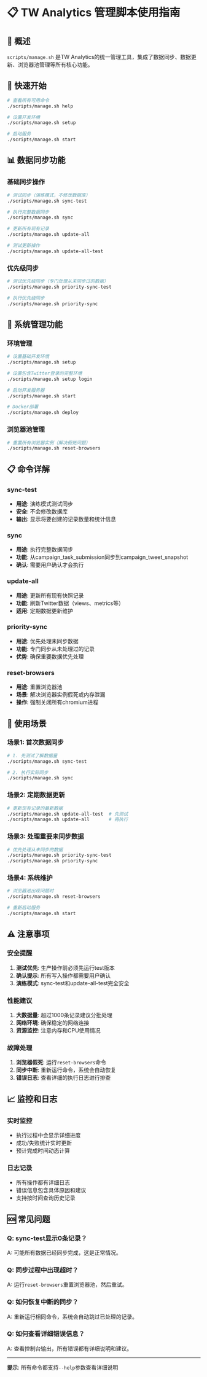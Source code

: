 # 📋 TW Analytics 管理脚本使用指南

## 🎯 概述

`scripts/manage.sh` 是TW Analytics的统一管理工具，集成了数据同步、数据更新、浏览器池管理等所有核心功能。

## 🚀 快速开始

```bash
# 查看所有可用命令
./scripts/manage.sh help

# 设置开发环境
./scripts/manage.sh setup

# 启动服务
./scripts/manage.sh start
```

## 📊 数据同步功能

### 基础同步操作

```bash
# 测试同步（演练模式，不修改数据库）
./scripts/manage.sh sync-test

# 执行完整数据同步
./scripts/manage.sh sync

# 更新所有现有记录
./scripts/manage.sh update-all

# 测试更新操作
./scripts/manage.sh update-all-test
```

### 优先级同步

```bash
# 测试优先级同步（专门处理从未同步过的数据）
./scripts/manage.sh priority-sync-test

# 执行优先级同步
./scripts/manage.sh priority-sync
```

## 🔧 系统管理功能

### 环境管理

```bash
# 设置基础开发环境
./scripts/manage.sh setup

# 设置包含Twitter登录的完整环境
./scripts/manage.sh setup login

# 启动开发服务器
./scripts/manage.sh start

# Docker部署
./scripts/manage.sh deploy
```

### 浏览器池管理

```bash
# 重置所有浏览器实例（解决假死问题）
./scripts/manage.sh reset-browsers
```

## 📋 命令详解

### sync-test
- **用途**: 演练模式测试同步
- **安全**: 不会修改数据库
- **输出**: 显示将要创建的记录数量和统计信息

### sync
- **用途**: 执行完整数据同步
- **功能**: 从campaign_task_submission同步到campaign_tweet_snapshot
- **确认**: 需要用户确认才会执行

### update-all
- **用途**: 更新所有现有快照记录
- **功能**: 刷新Twitter数据（views、metrics等）
- **适用**: 定期数据更新维护

### priority-sync
- **用途**: 优先处理未同步数据
- **功能**: 专门同步从未处理过的记录
- **优势**: 确保重要数据优先处理

### reset-browsers
- **用途**: 重置浏览器池
- **场景**: 解决浏览器实例假死或内存泄漏
- **操作**: 强制关闭所有chromium进程

## 🎯 使用场景

### 场景1: 首次数据同步

```bash
# 1. 先测试了解数据量
./scripts/manage.sh sync-test

# 2. 执行实际同步
./scripts/manage.sh sync
```

### 场景2: 定期数据更新

```bash
# 更新现有记录的最新数据
./scripts/manage.sh update-all-test  # 先测试
./scripts/manage.sh update-all       # 再执行
```

### 场景3: 处理重要未同步数据

```bash
# 优先处理从未同步的数据
./scripts/manage.sh priority-sync-test
./scripts/manage.sh priority-sync
```

### 场景4: 系统维护

```bash
# 浏览器池出现问题时
./scripts/manage.sh reset-browsers

# 重新启动服务
./scripts/manage.sh start
```

## ⚠️ 注意事项

### 安全提醒
1. **测试优先**: 生产操作前必须先运行test版本
2. **确认提示**: 所有写入操作都需要用户确认
3. **演练模式**: sync-test和update-all-test完全安全

### 性能建议
1. **大数据量**: 超过1000条记录建议分批处理
2. **网络环境**: 确保稳定的网络连接
3. **资源监控**: 注意内存和CPU使用情况

### 故障处理
1. **浏览器假死**: 运行`reset-browsers`命令
2. **同步中断**: 重新运行命令，系统会自动恢复
3. **错误日志**: 查看详细的执行日志进行排查

## 📈 监控和日志

### 实时监控
- 执行过程中会显示详细进度
- 成功/失败统计实时更新
- 预计完成时间动态计算

### 日志记录
- 所有操作都有详细日志
- 错误信息包含具体原因和建议
- 支持按时间查询历史记录

## 🆘 常见问题

### Q: sync-test显示0条记录？
A: 可能所有数据已经同步完成，这是正常情况。

### Q: 同步过程中出现超时？
A: 运行`reset-browsers`重置浏览器池，然后重试。

### Q: 如何恢复中断的同步？
A: 重新运行相同命令，系统会自动跳过已处理的记录。

### Q: 如何查看详细错误信息？
A: 查看控制台输出，所有错误都有详细说明和建议。

---

**提示**: 所有命令都支持`--help`参数查看详细说明